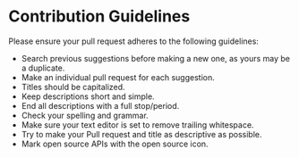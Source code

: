 # Contribution Guidelines
Please ensure your pull request adheres to the following guidelines:

+ Search previous suggestions before making a new one, as yours may be a duplicate.
+ Make an individual pull request for each suggestion.
+ Titles should be capitalized.
+ Keep descriptions short and simple.
+ End all descriptions with a full stop/period.
+ Check your spelling and grammar.
+ Make sure your text editor is set to remove trailing whitespace.
+ Try to make your Pull request and title as descriptive as possible.
+ Mark open source APIs with the open source icon.